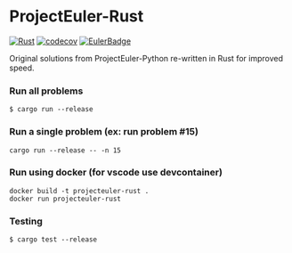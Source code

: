 # ProjectEuler-Rust
[![Rust](https://github.com/mlefebvre1/projecteuler-rust/actions/workflows/rust.yml/badge.svg)](https://github.com/mlefebvre1/projecteuler-rust/actions/workflows/rust.yml)
[![codecov](https://codecov.io/gh/mlefebvre1/projecteuler-rust/branch/main/graph/badge.svg?token=2K3BD4KVTE)](https://codecov.io/gh/mlefebvre1/projecteuler-rust)
[![EulerBadge](https://projecteuler.net/profile/mlefebvre.png)](https://projecteuler.net/profile/mlefebvre.png)

Original solutions from ProjectEuler-Python re-written in Rust for improved speed.


### Run all problems
```shell
$ cargo run --release
```
### Run a single problem (ex: run problem #15)
```shell
cargo run --release -- -n 15
```

### Run using docker (for vscode use devcontainer)
```shell
docker build -t projecteuler-rust .
docker run projecteuler-rust
```

### Testing
```shell
$ cargo test --release
```
